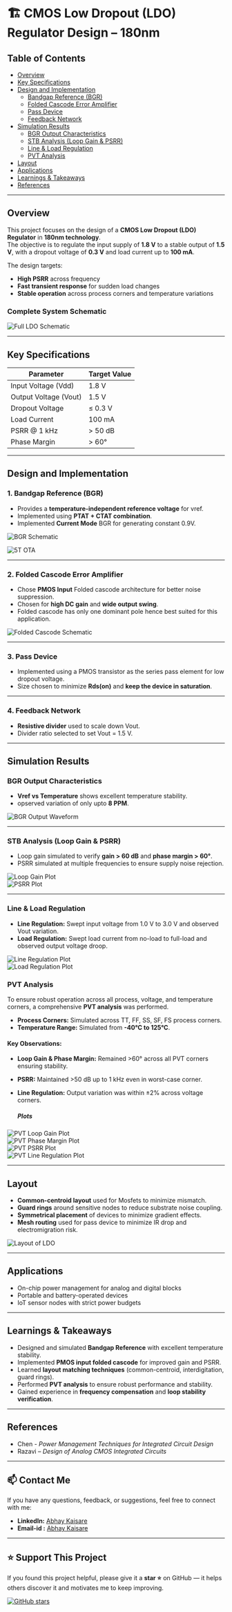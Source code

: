 # 🏗 CMOS Low Dropout (LDO) Regulator Design – 180nm

## Table of Contents
- [Overview](#overview)
- [Key Specifications](#key-specifications)
- [Design and Implementation](#design-and-implementation)
  - [Bandgap Reference (BGR)](#1-bandgap-reference-bgr)
  - [Folded Cascode Error Amplifier](#2-folded-cascode-error-amplifier)
  - [Pass Device](#3-pass-device)
  - [Feedback Network](#4-feedback-network)
- [Simulation Results](#simulation-results)
  - [BGR Output Characteristics](#bgr-output-characteristics)
  - [STB Analysis (Loop Gain & PSRR)](#stb-analysis)
  - [Line & Load Regulation](#line--load-regulation)
  - [PVT Analysis](#pvt-analysis)
- [Layout](#layout)
- [Applications](#applications)
- [Learnings & Takeaways](#learnings--takeaways)
- [References](#references)

---

## Overview
This project focuses on the design of a **CMOS Low Dropout (LDO) Regulator** in **180nm technology**.  
The objective is to regulate the input supply of **1.8 V** to a stable output of **1.5 V**, with a dropout voltage of **0.3 V** and load current up to **100 mA**.

The design targets:
- **High PSRR** across frequency
- **Fast transient response** for sudden load changes
- **Stable operation** across process corners and temperature variations

### Complete System Schematic
![Full LDO Schematic](assets/LDO_Last_without_voltage_1.png)

---

## Key Specifications
| Parameter           | Target Value         |
|--------------------|--------------------|
| Input Voltage (Vdd) | 1.8 V             |
| Output Voltage (Vout) | 1.5 V           |
| Dropout Voltage     | ≤ 0.3 V           |
| Load Current        | 100 mA             |
| PSRR @ 1 kHz       | > 50 dB           |
| Phase Margin       | > 60°             |

---

## Design and Implementation

### 1. Bandgap Reference (BGR)
- Provides a **temperature-independent reference voltage** for vref.
- Implemented using **PTAT + CTAT combination**.
- Implemented **Current Mode** BGR for generating constant 0.9V.

![BGR Schematic](assets/BGR_final_last_1.png)

![5T OTA](assets/5pack_last_1.png)

---

### 2. Folded Cascode Error Amplifier
- Chose **PMOS Input** Folded cascode architecture for better noise suppression.
- Chosen for **high DC gain** and **wide output swing**.
- Folded cascode has only one dominant pole hence best suited for this application.

![Folded Cascode Schematic](assets/folded_cascode.png)

---

### 3. Pass Device
- Implemented using a PMOS transistor as the series pass element for low dropout voltage.
- Size chosen to minimize **Rds(on)** and **keep the device in saturation**.

---

### 4. Feedback Network
- **Resistive divider** used to scale down Vout.
- Divider ratio selected to set Vout = 1.5 V.

---

## Simulation Results

### BGR Output Characteristics
- **Vref vs Temperature** shows excellent temperature stability.
- opserved variation of only upto **8 PPM**.

![BGR Output Waveform](assets/vpoint_output_bgr_1.png)

---

### STB Analysis (Loop Gain & PSRR)
- Loop gain simulated to verify **gain > 60 dB** and **phase margin > 60°**.
- PSRR simulated at multiple frequencies to ensure supply noise rejection.

![Loop Gain Plot](assets/stb_analysis_final.png)  
![PSRR Plot](assets/psrr_final_analysis.png)

---

### Line & Load Regulation
- **Line Regulation:** Swept input voltage from 1.0 V to 3.0 V and observed Vout variation.
- **Load Regulation:** Swept load current from no-load to full-load and observed output voltage droop.

![Line Regulation Plot](assets/line_regulation_final.png)  
![Load Regulation Plot](assets/load_regulation_final_1.png)

### PVT Analysis
To ensure robust operation across all process, voltage, and temperature corners, a comprehensive **PVT analysis** was performed.

- **Process Corners:** Simulated across TT, FF, SS, SF, FS process corners.
- **Temperature Range:** Simulated from **-40°C to 125°C**.

#### Key Observations:
- **Loop Gain & Phase Margin:** Remained >60° across all PVT corners ensuring stability.
- **PSRR:** Maintained >50 dB up to 1 kHz even in worst-case corner.
- **Line Regulation:** Output variation was within ±2% across voltage corners.

  ##### Plots
![PVT Loop Gain Plot](assets/pvt_gain_plot.png)  
![PVT Phase Margin Plot](assets/pvt_phase_new.png)  
![PVT PSRR Plot](assets/pvt_psrr.png)  
![PVT Line Regulation Plot](assets/pvt_final_analysis.png)


---

## Layout
- **Common-centroid layout** used for Mosfets to minimize mismatch.
- **Guard rings** around sensitive nodes to reduce substrate noise coupling.
- **Symmetrical placement** of devices to minimize gradient effects.
- **Mesh routing** used for pass device to minimize IR drop and electromigration risk.

![Layout of LDO](assets/mod_mesh_1.png)

---

## Applications
- On-chip power management for analog and digital blocks
- Portable and battery-operated devices
- IoT sensor nodes with strict power budgets

---

## Learnings & Takeaways
- Designed and simulated **Bandgap Reference** with excellent temperature stability.
- Implemented **PMOS input folded cascode** for improved gain and PSRR.
- Learned **layout matching techniques** (common-centroid, interdigitation, guard rings).
- Performed **PVT analysis** to ensure robust performance and stability.
- Gained experience in **frequency compensation** and **loop stability verification**.

---

## References
- Chen - *Power Management Techniques for Integrated Circuit Design*
- Razavi – *Design of Analog CMOS Integrated Circuits*

---

## 📫 Contact Me
If you have any questions, feedback, or suggestions, feel free to connect with me:

- **LinkedIn:** [Abhay Kaisare](https://www.linkedin.com/in/abhay-kaisare-41172b261/)
- **Email-id :** [Abhay Kaisare](kaisareab@gmail.com)

---

## ⭐ Support This Project
If you found this project helpful, please give it a **star ⭐** on GitHub — it helps others discover it and motivates me to keep improving.

[![GitHub stars](https://img.shields.io/github/stars/abhaykaisare/LDO-Design-Project?style=social)](https://github.com/abhaykaisare/LDO-Design-Project/stargazers)

